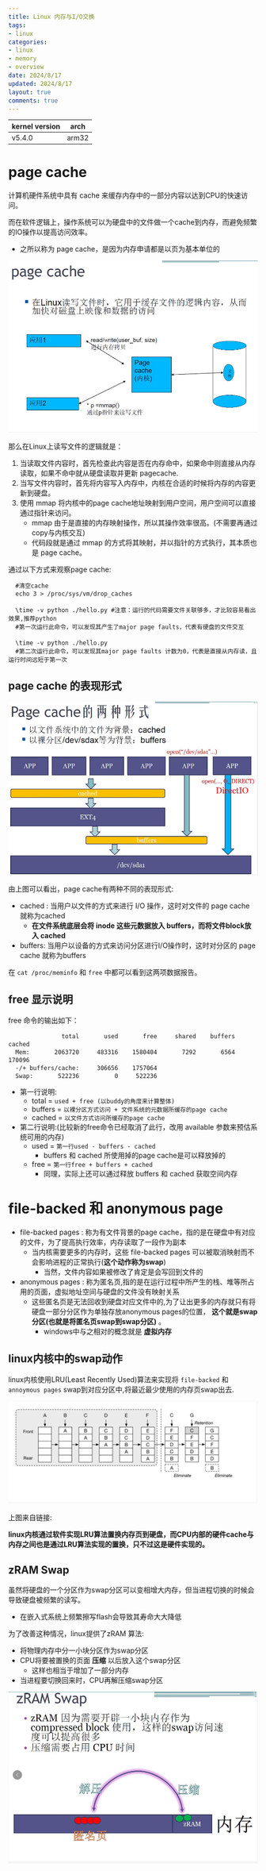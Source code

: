 ```yaml
---
title: Linux 内存与I/O交换
tags: 
- linux
categories:
- linux
- memory
- overview
date: 2024/8/17
updated: 2024/8/17
layout: true
comments: true
---
```


| kernel version | arch  |
| -------------- | ----- |
| v5.4.0         | arm32 |

<!--more-->

# page cache

计算机硬件系统中具有 cache 来缓存内存中的一部分内容以达到CPU的快速访问。

而在软件逻辑上，操作系统可以为硬盘中的文件做一个cache到内存，而避免频繁的IO操作以提高访问效率。

- 之所以称为 page cache，是因为内存申请都是以页为基本单位的

![](./why_pagecache.jpg)

那么在Linux上读写文件的逻辑就是：

1. 当读取文件内容时，首先检查此内容是否在内存命中，如果命中则直接从内存读取，如果不命中就从硬盘读取并更新 pagecache.
2. 当写文件内容时，首先将内容写入内存中，内核在合适的时候将内存的内容更新到硬盘。
3. 使用 mmap 将内核中的page cache地址映射到用户空间，用户空间可以直接通过指针来访问。
   + mmap 由于是直接的内存映射操作，所以其操作效率很高。(不需要再通过copy与内核交互)
   + 代码段就是通过 mmap 的方式将其映射，并以指针的方式执行，其本质也是 page cache。

通过以下方式来观察page cache:

```shell
  #清空cache
  echo 3 > /proc/sys/vm/drop_caches

  \time -v python ./hello.py #注意：运行的代码需要文件关联够多，才比较容易看出效果,推荐python
  #第一次运行此命令，可以发现其产生了major page faults，代表有硬盘的文件交互

  \time -v python ./hello.py
  #第二次运行此命令，可以发现其major page faults 计数为0，代表是直接从内存读，且运行时间远短于第一次
```

## page cache 的表现形式

![](./pagecache_mode.jpg)

由上图可以看出，page cache有两种不同的表现形式:

- cached : 当用户以文件的方式来进行 I/O 操作，这时对文件的 page cache 就称为cached
  + **在文件系统底层会将 inode 这些元数据放入 buffers，而将文件block放入 cached**
- buffers: 当用户以设备的方式来访问分区进行I/O操作时，这时对分区的 page cache 就称为buffers

在 `cat /proc/meminfo` 和 `free` 中都可以看到这两项数据报告。

## free 显示说明

free 命令的输出如下：

```shell
               total       used       free     shared    buffers     cached
  Mem:       2063720     483316    1580404       7292       6564     170096
  -/+ buffers/cache:     306656    1757064
  Swap:       522236          0     522236
```

- 第一行说明:
  + total = `used + free (以buddy的角度来计算整体)`
  + buffers = `以裸分区方式访问 + 文件系统的元数据所缓存的page cache`
  + cached = `以文件方式访问所缓存的page cache`
- 第二行说明:(比较新的free命令已经取消了此行，改用 available 参数来预估系统可用的内存)
  + used = `第一行used - buffers - cached`
    + buffers 和 cached 所使用掉的page cache是可以释放掉的
  + free = `第一行free + buffers + cached`
    + 同理，实际上还可以通过释放 buffers 和 cached 获取空间内存

# file-backed 和 anonymous page

- file-backed pages : 称为有文件背景的page cache，指的是在硬盘中有对应的文件，为了提高执行效率，内存读取了一段作为副本
  + 当内核需要更多的内存时，这些 file-backed pages 可以被取消映射而不会影响进程的正常执行(**这个动作称为swap**)
    + 当然，文件内容如果被修改了肯定是会写回到文件的
- anonymous pages : 称为匿名页,指的是在运行过程中所产生的栈、堆等所占用的页面，虚拟地址空间与硬盘的文件没有映射关系
  + 这些匿名页是无法回收到硬盘对应文件中的,为了让出更多的内存就只有将硬盘一部分分区作为单独存放anonymous pages的位置， **这个就是swap分区(也就是将匿名页swap到swap分区)** 。
    + windows中与之相对的概念就是 **虚拟内存**

## linux内核中的swap动作

linux内核使用LRU(Least Recently Used)算法来实现将 `file-backed` 和 `annoymous pages` swap到对应分区中,将最近最少使用的内存页swap出去.

![](./LRU.jpg)

上图来自链接:[](https://xuri.me/2016/08/13/lru-and-lfu-cache-algorithms.html)

**linux内核通过软件实现LRU算法置换内存页到硬盘，而CPU内部的硬件cache与内存之间也是通过LRU算法实现的置换，只不过这是硬件实现的。**

## zRAM Swap

虽然将硬盘的一个分区作为swap分区可以变相增大内存，但当进程切换的时候会导致硬盘被频繁的读写。

- 在嵌入式系统上频繁擦写flash会导致其寿命大大降低

为了改善这种情况，linux提供了zRAM 算法:

- 将物理内存中分一小块分区作为swap分区
- CPU将要被置换的页面 **压缩** 以后放入这个swap分区
  + 这样也相当于增加了一部分内存
- 当进程要切换回来时，CPU再解压缩swap分区

![](./ZRAM.jpg)
